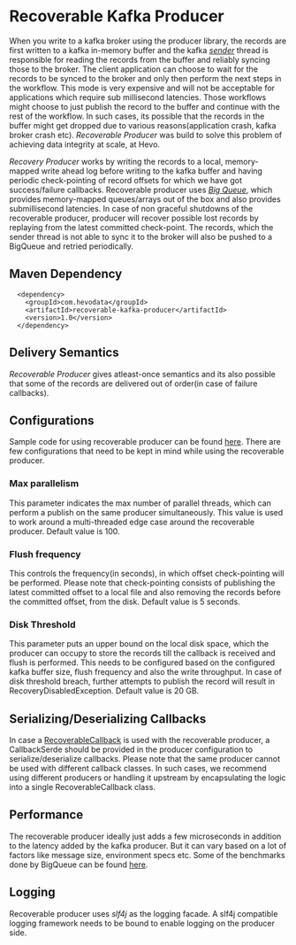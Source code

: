 # Recoverable Kafka Producer

When you write to a kafka broker using the producer library, the records are first written to a kafka in-memory buffer and the kafka [*sender*](https://github.com/apache/kafka/blob/trunk/clients/src/main/java/org/apache/kafka/clients/producer/internals/Sender.java) thread is responsible for reading the records from the buffer and reliably syncing those to the broker. The client application can choose to wait for the records to be synced to the broker and only then perform the next steps in the workflow. This mode is very expensive and will not be acceptable for applications which require sub millisecond latencies. Those workflows might choose to just publish the record to the buffer and continue with the rest of the workflow. In such cases, its possible that the records in the buffer might get dropped due to various reasons(application crash, kafka broker crash etc). *Recoverable Producer* was build to solve this problem of achieving data integrity at scale, at Hevo.

*Recovery Producer* works by writing the records to a local, memory-mapped write ahead log before writing to the kafka buffer and having periodic check-pointing of record offsets for which we have got success/failure callbacks. Recoverable producer uses [*Big Queue*](https://github.com/bulldog2011/bigqueue), which provides memory-mapped queues/arrays out of the box and also provides submillisecond latencies. In case of non graceful shutdowns of the recoverable producer, producer will recover possible lost records by replaying from the latest committed check-point. The records, which the sender thread is not able to sync it to the broker will also be pushed to a BigQueue and retried periodically.

## Maven Dependency
```
  <dependency>
    <groupId>com.hevodata</groupId>
    <artifactId>recoverable-kafka-producer</artifactId>
    <version>1.0</version>
  </dependency>
```    

## Delivery Semantics

*Recoverable Producer* gives atleast-once semantics and its also possible that some of the records are delivered out of order(in case of failure callbacks).

## Configurations

Sample code for using recoverable producer can be found [here](https://github.com/hevoio/recoverable-kafka-producer/blob/master/src/main/java/com/hevodata/samples/SampleRecoverableKafkaProducer.java). There are few configurations that need to be kept in mind while using the recoverable producer.

### Max parallelism

This parameter indicates the max number of parallel threads, which can perform a publish on the same producer simultaneously. This value is used to work around a multi-threaded edge case around the recoverable producer. Default value is 100.

### Flush frequency

This controls the frequency(in seconds), in which offset check-pointing will be performed. Please note that check-pointing consists of publishing the latest committed offset to a local file and also removing the records before the committed offset, from the disk. Default value is 5 seconds.

### Disk Threshold

This parameter puts an upper bound on the local disk space, which the producer can occupy to store the records till the callback is received and flush is performed. This needs to be configured based on the configured kafka buffer size, flush frequency and also the write throughput. In case of disk threshold breach, further attempts to publish the record will result in RecoveryDisabledException. Default value is 20 GB.

## Serializing/Deserializing Callbacks

In case a [RecoverableCallback](https://github.com/hevoio/recoverable-kafka-producer/blob/master/src/main/java/com/hevodata/RecoverableCallback.java) is used with the recoverable producer, a CallbackSerde should  be provided in the producer configuration to serialize/deserialize callbacks. Please note that the same producer cannot be used with different callback classes. In such cases, we recommend using different producers or handling it upstream by encapsulating the logic into a single RecoverableCallback class.

## Performance

The recoverable producer ideally just adds a few microseconds in addition to the latency added by the kafka producer. But it can vary based on a lot of factors like message size, environment specs etc. Some of the benchmarks done by BigQueue can be found [here](https://github.com/bulldog2011/bigqueue/wiki/Performance-Test-Report).

## Logging

Recoverable producer uses *slf4j* as the logging facade. A slf4j compatible logging framework needs to be bound to enable logging on the producer side.
    
